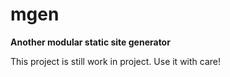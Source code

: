 # mgen

**Another modular static site generator**

This project is still work in project. Use it with care!